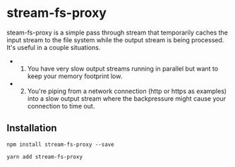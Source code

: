 # stream-fs-proxy

steam-fs-proxy is a simple pass through stream that temporarily caches the input stream to the file system while the output stream is being processed. It's useful in a couple situations.

- 1. You have very slow output streams running in parallel but want to keep your memory footprint low.
- 2. You're piping from a network connection (http or https as examples) into a slow output stream where the backpressure might cause your connection to time out.

## Installation

```
npm install stream-fs-proxy --save
```

```
yarn add stream-fs-proxy
```
